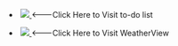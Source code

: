 <div id="badges">
<p><li><a href="https://ambika-acharya.github.io/to-do/">
<img src="https://img.shields.io/badge/todolist-red">
</a> <---Click Here to Visit to-do list </li>
</div>
<div id="badges">
<p><li><a href="https://ambika-acharya.github.io/Weathervue/">
<img src="https://img.shields.io/badge/weatherview-blue">
</a> <---Click Here to Visit WeatherView </li>
</div>
